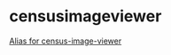 # censusimageviewer
[Alias for census-image-viewer](https://github.com/tka4nik/census-image-viewer)
